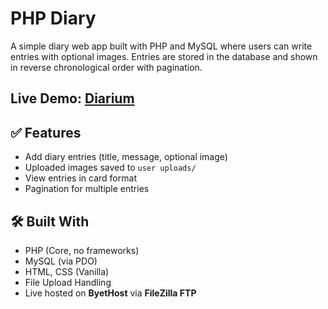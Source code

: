 # PHP Diary
A simple diary web app built with PHP and MySQL where users can write entries with optional images. Entries are stored in the database and shown in reverse chronological order with pagination.


## Live Demo:  [Diarium](http://phpdiary.byethost16.com/index.php)


## ✅ Features
- Add diary entries (title, message, optional image)
- Uploaded images saved to `user uploads/`
- View entries in card format
- Pagination for multiple entries


## 🛠 Built With
- PHP (Core, no frameworks)
- MySQL (via PDO)
- HTML, CSS (Vanilla)
- File Upload Handling
- Live hosted on **ByetHost** via **FileZilla FTP**



